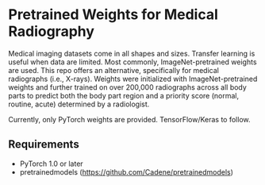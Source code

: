 # Pretrained Weights for Medical Radiography

Medical imaging datasets come in all shapes and sizes. Transfer learning is useful when data are limited. Most commonly, ImageNet-pretrained weights are used. This repo offers an alternative, specifically for medical radiographs (i.e., X-rays). Weights were initialized with ImageNet-pretrained weights and further trained on over 200,000 radiographs across all body parts to predict both the body part region and a priority score (normal, routine, acute) determined by a radiologist.

Currently, only PyTorch weights are provided. TensorFlow/Keras to follow. 

## Requirements
- PyTorch 1.0 or later
- pretrainedmodels (https://github.com/Cadene/pretrainedmodels)

